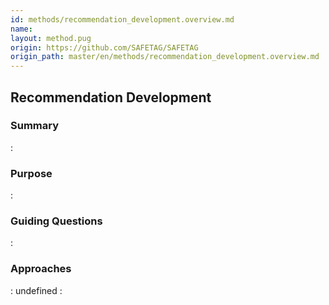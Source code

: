 ```yaml
---
id: methods/recommendation_development.overview.md
name: 
layout: method.pug
origin: https://github.com/SAFETAG/SAFETAG
origin_path: master/en/methods/recommendation_development.overview.md
---
```

## Recommendation Development

### Summary

:[](../reporting/recommendation_development/summary.md)
### Purpose

:[](../reporting/recommendation_development/purpose.md)
### Guiding Questions

:[](../reporting/recommendation_development/guiding_questions.md)
### Approaches

:[](../reporting/recommendation_development/approaches.md)
undefined
:[](../references/footnotes.md)
